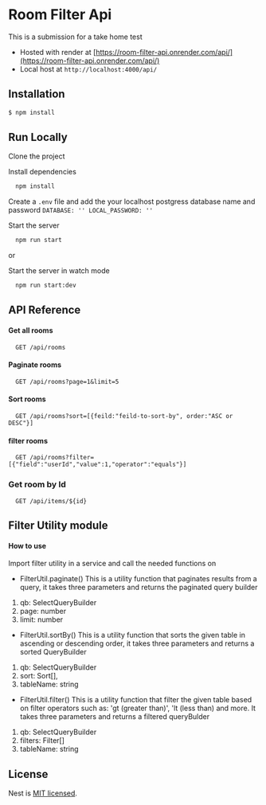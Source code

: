 # Room Filter Api

This is a submission for a take home test

- Hosted with render at [https://room-filter-api.onrender.com/api/](https://room-filter-api.onrender.com/api/)
- Local host at `http://localhost:4000/api/`

## Installation

```bash
$ npm install
```

## Run Locally

Clone the project

Install dependencies

```bash
  npm install
```

Create a `.env` file and add the your localhost postgress database name and password
`DATABASE: ''
LOCAL_PASSWORD: ''`

Start the server

```bash
  npm run start
```

or

Start the server in watch mode

```bash
  npm run start:dev
```

<!-- ## Run Tests

```bash
# unit tests
$ npm run test

# e2e tests
$ npm run test:e2e

``` -->

## API Reference

#### Get all rooms

```http
  GET /api/rooms
```

#### Paginate rooms

```http
  GET /api/rooms?page=1&limit=5
```

#### Sort rooms

```http
  GET /api/rooms?sort=[{feild:"feild-to-sort-by", order:"ASC or DESC"}]
```

#### filter rooms

```http
  GET /api/rooms?filter=[{"field":"userId","value":1,"operator":"equals"}]
```

### Get room by Id

```http
  GET /api/items/${id}
```

## Filter Utility module

#### How to use

Import filter utility in a service and call the needed functions on

- FilterUtil.paginate()
  This is a utility function that paginates results from a query, it takes three parameters and returns the paginated query builder

1. qb: SelectQueryBuilder
2. page: number
3. limit: number

- FilterUtil.sortBy()
  This is a utility function that sorts the given table in ascending or descending order, it takes three parameters and returns a sorted QueryBuilder

1. qb: SelectQueryBuilder
2. sort: Sort[],
3. tableName: string

- FilterUtil.filter()
  This is a utility function that filter the given table based on filter operators such as: 'gt (greater than)', 'lt (less than) and more. It takes three parameters and returns a filtered queryBulder

1. qb: SelectQueryBuilder<any>
2. filters: Filter[]
3. tableName: string

## License

Nest is [MIT licensed](LICENSE).
